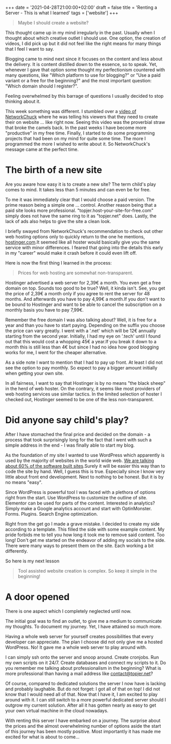 +++
date = '2021-04-28T21:00:00+02:00'
draft = false
title = 'Renting a Server - This is what I learned'
tags = ['website']
+++

> Maybe I should create a website?

This thought came up in my mind irregularly in the past. Usually when I thought about which creative outlet I should use. One option, the creation of videos, I did pick up but it did not feel like the right means for many things that I feel I want to say.

Blogging came to mind next since it focuses on the content and less about the delivery. It is content distilled down to the essence, so to speak. Yet, whenever I gave that option some thought my perfectionism countered with many questions, like "Which platform to use for blogging?" or "Use a paid variant or a free for the beginning?" and the most important question: "Which domain should I register?".

Feeling overwhelmed by this barrage of questions I usually decided to stop thinking about it.

This week something was different. I stumbled over a [video of NetworkChuck](https://www.youtube.com/watch?v=gwUz3E9AW0w&amp;t=539s) where he was telling his viewers that they need to create their on website ... like right now. Seeing this video was the proverbial straw that broke the camels back. 
In the past weeks I have become more "productive" in my free time. Finally, I started to do some programming projects that had been on my mind for quite some time. The more I programmed the more I wished to write about it. So NetworkChuck's message came at the perfect time.

# The birth of a new site

Are you aware how easy it is to create a new site? The term child's play comes to mind. It takes less than 5 minutes and can even be for free.

To me it was immediately clear that I would choose a paid version. The prime reason being a simple one ... control. Another reason being that a paid site looks more professional. "topjer.host-your-site-for-free.com" simply does not have the same ring to it as "topjer.net" does. Lastly, the lack of ads also helps to give the site a clean look.

I briefly swayed from NetworkChuck's recommendation to check out other web hosting options only to quickly return to the one he mentions, [hostinger.com](https://www.hostinger.com/).It seemed like all hoster would basically give you the same service with minor differences. I feared that going into the details this early in my "career" would make it crash before it could even lift off.

Here is now the first thing I learned in the process:

> Prices for web hosting are somewhat non-transparent.

Hostinger advertised a web server for 2,39€ a month. You even get a free domain on top. Sounds too good to be true? Well, it kinda isn't. See, you get the price of 2,39€ a month only if you agree to rent the server for 48 months. And afterwards you have to pay 4,99€ a month.If you don't want to be bound to Hostinger and want to be able to cancel the subscription on a monthly basis you have to pay 7,99€.

Remember the free domain I was also talking about? Well, it is free for a year and than you have to start paying. Depending on the suffix you choose the price can vary greatly. I went with a '.net' which will be 12€ annually starting from the second year. Initially, I had my eye on '.tech' until I found out that this would cost a whopping 45€ a year.If you break it down to a month this is still less than 4€ but since I had no idea how good blogging works for me, I went for the cheaper alternative.

As a side note I want to mention that I had to pay up front. At least I did not see the option to pay monthly. So expect to pay a bigger amount initially when getting your own site.

In all fairness, I want to say that Hostinger is by no means "the black sheep" in the herd of web hoster. On the contrary, it seems like most providers of web hosting services use similar tactics. In the limited selection of hoster I checked out, Hostinger seemed to be one of the less non-transparent.

# Did anyone say child's play?

After I have stomached the final price and decided on the domain - a process that took surprisingly long for the fact that I went with such a simple address in the end - I was finally able to start my blog.

As the foundation of my site I wanted to use WordPress which apparently is used by the majority of websites in the world wide web. [We are talking about 60% of the software built sites](https://techjury.net/blog/percentage-of-wordpress-websites/#gref).Surely it will be easier this way than to code the site by hand. Well, I guess this is true. Especially since I know very little about front end development. Next to nothing to be honest. But it is by no means "easy".

Since WordPress is powerful tool I was faced with a plethora of options right from the start. Use WordPress to customize the outline of site. Elementor can be used for parts of the content. Interested in analytics? Simply make a Google analytics account and start with OptinMonster. Forms. Plugins. Search Engine optimization.

Right from the get go I made a grave mistake. I decided to create my side according to a template. This filled the side with some example content. My pride forbids me to tell you how long it took me to remove said content. Too long! Don't get me started on the endeavor of adding my socials to the side. There were many ways to present them on the site. Each working a bit differently.

So here is my next lesson

> Tool assisted website creation is complex. So keep it simple in the beginning!

# A door opened

There is one aspect which I completely neglected until now.

The initial goal was to find an outlet, to give me a medium to communicate my thoughts. To document my journey. Yet, I have attained so much more.

Having a whole web server for yourself creates possibilities that every developer can appreciate. The plan I choose did not only give me a hosted WordPress. No! It gave me a whole web server to play around with.

I can simply ssh onto the server and snoop around. Create cronjobs. Run my own scripts on it 24/7. Create databases and connect my scripts to it. Do you remember me talking about professionalism in the beginning? What is more professional than having a mail address like contact@topjer.net?

Of course, compared to dedicated solutions the server I now have is lacking and probably laughable. But do not forget: I got all of that on top! I did not know that I would need all of that. Now that I have it, I am excited to play around with it. I can still switch to a more powerful dedicated server should I outgrow my current solution. After all it has gotten nearly as easy to get your own virtual machine in the cloud nowadays.

With renting this server I have embarked on a journey. The surprise about the prices and the almost overwhelming number of options aside the start of this journey has been mostly positive. Most importantly it has made me excited for what is about to come...
